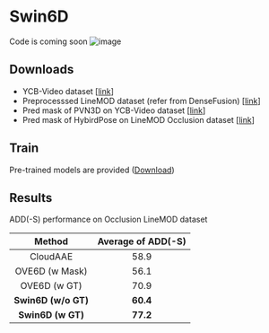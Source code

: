 # Swin6D
Code is coming soon
![image](https://github.com/Karthus0930/Swin6D/assets/102593205/76f33488-e5f6-4ff9-982e-cabfe40746bb)

## Downloads
* YCB-Video dataset [[link](https://rse-lab.cs.washington.edu/projects/posecnn/)]
* Preprocesssed LineMOD dataset (refer from DenseFusion) [[link](https://hkustconnect-my.sharepoint.com/personal/yhebk_connect_ust_hk/_layouts/15/onedrive.aspx?id=%2Fpersonal%2Fyhebk%5Fconnect%5Fust%5Fhk%2FDocuments%2Fpublically%20shared%20%E5%85%B1%E4%BA%AB%E6%96%87%E4%BB%B6%E5%A4%B9%2F6D%5Fpose%5Fdatasets%2FLinemod%5Fpreprocessed%2Ezip&parent=%2Fpersonal%2Fyhebk%5Fconnect%5Fust%5Fhk%2FDocuments%2Fpublically%20shared%20%E5%85%B1%E4%BA%AB%E6%96%87%E4%BB%B6%E5%A4%B9%2F6D%5Fpose%5Fdatasets&ga=1)]
* Pred mask of PVN3D on YCB-Video dataset [[link](https://drive.google.com/file/d/1ftLn9itGQtjx5QM7SfOousIL44olIcm9/view?usp=sharing)]
* Pred mask of HybirdPose on LineMOD Occlusion dataset [[link](https://drive.google.com/file/d/1Jwp-J6opAAvtbMV1ewzhpBLoSjmZoMVJ/view)]

## Train
Pre-trained models are provided ([Download](https://pan.baidu.com/s/1fiQR-c0Kzo_U6f1QdJM3TQ))

## Results
ADD(-S) performance on Occlusion LineMOD dataset

| Method | Average of ADD(-S) |
| :---: | :---: |
| CloudAAE | 58.9 |
| OVE6D (w Mask) | 56.1 |
| OVE6D (w GT) | 70.9 |
| **Swin6D (w/o GT)** | **60.4** |
| **Swin6D (w GT)** | **77.2** |
